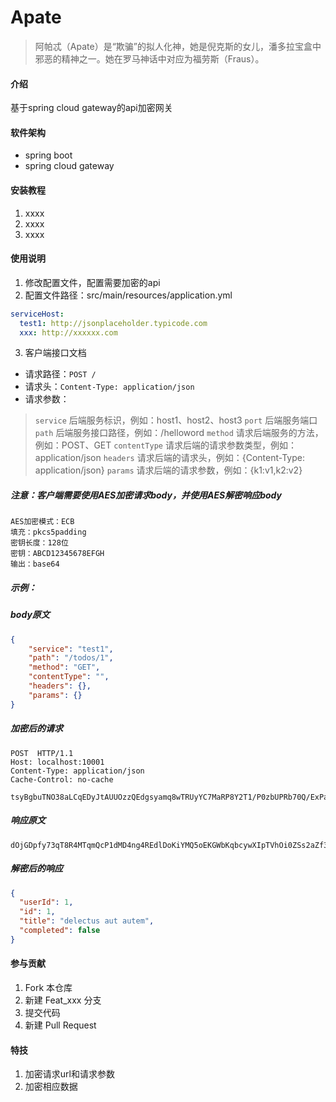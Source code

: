 # Apate 
> 阿帕忒（Apate）是“欺骗”的拟人化神，她是倪克斯的女儿，潘多拉宝盒中邪恶的精神之一。她在罗马神话中对应为福劳斯（Fraus）。

#### 介绍
基于spring cloud gateway的api加密网关

#### 软件架构
* spring boot
* spring cloud gateway

#### 安装教程

1.  xxxx
2.  xxxx
3.  xxxx

#### 使用说明

1.  修改配置文件，配置需要加密的api
2.  配置文件路径：src/main/resources/application.yml
```yaml
serviceHost:
  test1: http://jsonplaceholder.typicode.com
  xxx: http://xxxxxx.com
```
3. 客户端接口文档 
* 请求路径：`POST /`
* 请求头：`Content-Type: application/json`
* 请求参数：
> `service`        后端服务标识，例如：host1、host2、host3
> `port`           后端服务端口
> `path`           后端服务接口路径，例如：/helloword
> `method`         请求后端服务的方法，例如：POST、GET
> `contentType`    请求后端的请求参数类型，例如：application/json
> `headers`        请求后端的请求头，例如：{Content-Type: application/json}
> `params`         请求后端的请求参数，例如：{k1:v1,k2:v2}

##### 注意：客户端需要使用AES加密请求body，并使用AES解密响应body
```
AES加密模式：ECB
填充：pkcs5padding
密钥长度：128位
密钥：ABCD12345678EFGH
输出：base64
```
##### 示例：
##### body原文
```json
{
	"service": "test1",
	"path": "/todos/1",
	"method": "GET",
	"contentType": "",
	"headers": {},
	"params": {}
}
```
##### 加密后的请求
```
POST  HTTP/1.1
Host: localhost:10001
Content-Type: application/json
Cache-Control: no-cache

tsyBgbuTNO38aLCqEDyJtAUUOzzQEdgsyamq8wTRUyYC7MaRP8Y2T1/P0zbUPRb70Q/ExPabBw4xFTB8PCqH2N2/9aYiqy6gCpBD6Gdco8wtVz5Sncw6vosnFm1SA2PFS6S9XTljNayOzS24SpHZCSrsvvP5MyLUjQ6I2LgEXaM=
```
##### 响应原文
```
dOjGDpfy73qT8R4MTqmQcP1dMD4ng4REdlDoKiYMQ5oEKGWbKqbcywXIpTVhOi0ZSs2aZf3Xd++O+um9bSCfQOopyUU0wXGbuxJt8BnnkwGZOAfw4yxVd9bySIhDI97t
```
##### 解密后的响应
```json
{
  "userId": 1,
  "id": 1,
  "title": "delectus aut autem",
  "completed": false
}
```

#### 参与贡献

1.  Fork 本仓库
2.  新建 Feat_xxx 分支
3.  提交代码
4.  新建 Pull Request


#### 特技

1.  加密请求url和请求参数
2.  加密相应数据